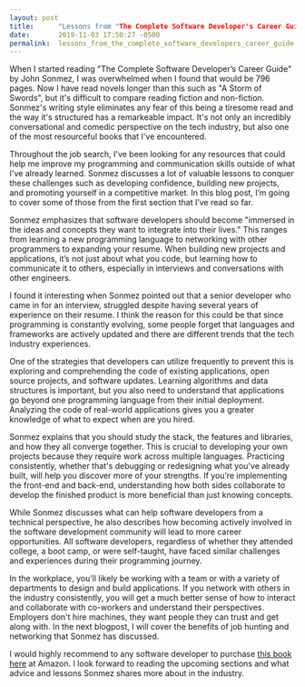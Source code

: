 ```yaml
---
layout: post
title:      "Lessons from "The Complete Software Developer's Career Guide""
date:       2019-11-03 17:50:27 -0500
permalink:  lessons_from_the_complete_software_developers_career_guide
---
```


When I started reading "The Complete Software Developer’s Career Guide" by John Sonmez, I was overwhelmed when I found that would be 796 pages. Now I have read novels longer than this such as "A Storm of Swords", but it's difficult to compare reading fiction and non-fiction. Sonmez's writing style eliminates any fear of this being a tiresome read and the way it's structured has a remarkeable impact. It's not only an incredibly conversational and comedic perspective on the tech industry, but also one of the most resourceful books that I've encountered.

Throughout the job search, I've been looking for any resources that could help me improve my programming and communication skills outside of what I've already learned. Sonmez discusses a lot of valuable lessons to conquer these challenges such as developing confidence, building new projects, and promoting yourself in a competitive market. In this blog post, I’m going to cover some of those from the first section that I’ve read so far.

Sonmez emphasizes that software developers should become "immersed in the ideas and concepts they want to integrate into their lives." This ranges from learning a new programming language to networking with other programmers to expanding your resume. When building new projects and applications, it’s not just about what you code, but learning how to communicate it to others, especially in interviews and conversations with other engineers. 

I found it interesting when Sonmez pointed out that a senior developer who came in for an interview, struggled despite having several years of experience on their resume. I think the reason for this could be that since programming is constantly evolving, some people forget that languages and frameworks are actively updated and there are different trends that the tech industry experiences.

One of the strategies that developers can utilize frequently to prevent this is exploring and comprehending the code of existing applications, open source projects, and software updates. Learning algorithms and data structures is important, but you also need to understand that applications go beyond one programming language from their initial deployment. Analyzing the code of real-world applications gives you a greater knowledge of what to expect when are you hired. 

Sonmez explains that you should study the stack, the features and libraries, and how they all converge together. This is crucial to developing your own projects because they require work across multiple languages. Practicing consistently, whether that's debugging or redesigning what you've already built, will help you discover more of your strengths. If you’re implementing the front-end and back-end, understanding how both sides collaborate to develop the finished product is more beneficial than just knowing concepts.

While Sonmez discusses what can help software developers from a technical perspective, he also describes how becoming actively involved in the software development community will lead to more career opportunities. All software developers, regardless of whether they attended college, a boot camp, or were self-taught, have faced similar challenges and experiences during their programming journey. 

In the workplace, you’ll likely be working with a team or with a variety of departments to design and build applications. If you network with others in the industry consistently, you will get a much better sense of how to interact and collaborate with co-workers and understand their perspectives. Employers don't hire machines, they want people they can trust and get along with. In the next blogpost, I will cover the benefits of job hunting and networking that Sonmez has discussed.

I would highly recommend to any software developer to purchase [this book here](https://www.amazon.com/Complete-Software-Developers-Career-Guide-ebook/dp/B073X6GNJ1) at Amazon. I look forward to reading the upcoming sections and what advice and lessons Sonmez shares more about in the industry.

